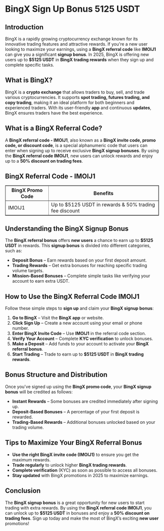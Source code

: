 <h1>BingX Sign Up Bonus 5125 USDT</h1>
<h2>Introduction</h2>
<p>BingX is a rapidly growing cryptocurrency exchange known for its innovative trading features and attractive rewards. If you're a new user looking to maximize your earnings, using a <strong>BingX referral code</strong> like <strong>IMOIJ1</strong> can give you a significant <strong>signup bonus</strong>. In 2025, BingX is offering new users up to <strong>$5125 USDT</strong> in <strong>BingX trading rewards</strong> when they sign up and complete specific tasks.</p>

<h2>What is BingX?</h2>
<p>BingX is a <strong>crypto exchange</strong> that allows traders to buy, sell, and trade various cryptocurrencies. It supports <strong>spot trading, futures trading, and copy trading</strong>, making it an ideal platform for both beginners and experienced traders. With its user-friendly <strong>app</strong> and continuous <strong>updates</strong>, BingX ensures traders have the best experience.</p>

<h2>What is a BingX Referral Code?</h2>
<p>A <strong>BingX referral code - IMOIJ1</strong>, also known as a <strong>BingX invite code, promo code, or discount code</strong>, is a special alphanumeric code that users can enter when signing up to receive exclusive <strong>BingX signup bonuses</strong>. By using the <strong>BingX referral code IMOIJ1</strong>, new users can unlock rewards and enjoy up to a <strong>50% discount on trading fees</strong>.</p>

<h2>BingX Referral Code - IMOIJ1</h2>
<table border="1">
    <tr>
        <th>BingX Promo Code</th>
        <th>Benefits</th>
    </tr>
    <tr>
        <td>IMOIJ1</td>
        <td>Up to $5125 USDT in rewards & 50% trading fee discount</td>
    </tr>
</table>

<h2>Understanding the BingX Signup Bonus</h2>
<p>The <strong>BingX referral bonus</strong> offers <strong>new users</strong> a chance to earn up to <strong>$5125 USDT</strong> in rewards. This <strong>signup bonus</strong> is divided into different categories, such as:</p>
<ul>
    <li><strong>Deposit Bonus</strong> – Earn rewards based on your first deposit amount.</li>
    <li><strong>Trading Rewards</strong> – Get extra bonuses for reaching specific trading volume targets.</li>
    <li><strong>Mission-Based Bonuses</strong> – Complete simple tasks like verifying your account to earn extra USDT.</li>
</ul>

<h2>How to Use the BingX Referral Code IMOIJ1</h2>
<p>Follow these simple steps to <strong>sign up</strong> and claim your <strong>BingX signup bonus</strong>:</p>
<ol>
    <li><strong>Go to BingX</strong> – Visit the <strong>BingX app</strong> or website.</li>
    <li><strong>Click Sign Up</strong> – Create a new account using your email or phone number.</li>
    <li><strong>Enter BingX Invite Code</strong> – Use <strong>IMOIJ1</strong> in the referral code section.</li>
    <li><strong>Verify Your Account</strong> – Complete <strong>KYC verification</strong> to unlock bonuses.</li>
    <li><strong>Make a Deposit</strong> – Add funds to your account to activate your <strong>BingX referral bonus</strong>.</li>
    <li><strong>Start Trading</strong> – Trade to earn up to <strong>$5125 USDT</strong> in <strong>BingX trading rewards</strong>.</li>
</ol>

<h2>Bonus Structure and Distribution</h2>
<p>Once you've signed up using the <strong>BingX promo code</strong>, your <strong>BingX signup bonus</strong> will be credited as follows:</p>
<ul>
    <li><strong>Instant Rewards</strong> – Some bonuses are credited immediately after signing up.</li>
    <li><strong>Deposit-Based Bonuses</strong> – A percentage of your first deposit is rewarded.</li>
    <li><strong>Trading-Based Rewards</strong> – Additional bonuses unlocked based on your trading volume.</li>
</ul>

<h2>Tips to Maximize Your BingX Referral Bonus</h2>
<ul>
    <li><strong>Use the right BingX invite code (IMOIJ1)</strong> to ensure you get the maximum rewards.</li>
    <li><strong>Trade regularly</strong> to unlock higher <strong>BingX trading rewards</strong>.</li>
    <li><strong>Complete verification</strong> (KYC) as soon as possible to access all bonuses.</li>
    <li><strong>Stay updated</strong> with BingX promotions in 2025 to maximize earnings.</li>
</ul>

<h2>Conclusion</h2>
<p>The <strong>BingX signup bonus</strong> is a great opportunity for new users to start trading with extra rewards. By using the <strong>BingX referral code IMOIJ1</strong>, you can unlock up to <strong>$5125 USDT</strong> in bonuses and enjoy a <strong>50% discount on trading fees</strong>. Sign up today and make the most of BingX’s exciting <strong>new user</strong> promotions!</p>
